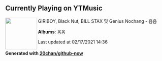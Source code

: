 ## Currently Playing on YTMusic

[<img align="left" width="100" src="https://lh3.googleusercontent.com/06OPfX7sqg28dYZnCct8TYW2Cl8S9Ikgq12KIoEp-tyiK4JinlCeaGH3gT_G6s-wGrR5E75TRrnzQ1w">](https://music.youtube.com/channel/UCMRvw9TUJB5m32YPrxLu7ag)

GIRIBOY, Black Nut, BILL STAX 및 Genius Nochang - 음음

**Albums**: 음음

Last updated at 02/17/2021 14:36

#### Generated with [20chan/github-now](https://github.com/20chan/github-now)


<!--
**20chan/20chan** is a ✨ _special_ ✨ repository because its `README.md` (this file) appears on your GitHub profile.

Here are some ideas to get you started:

- 🔭 I’m currently working on ...
- 🌱 I’m currently learning ...
- 👯 I’m looking to collaborate on ...
- 🤔 I’m looking for help with ...
- 💬 Ask me about ...
- 📫 How to reach me: ...
- 😄 Pronouns: ...
- ⚡ Fun fact: ...
-->
